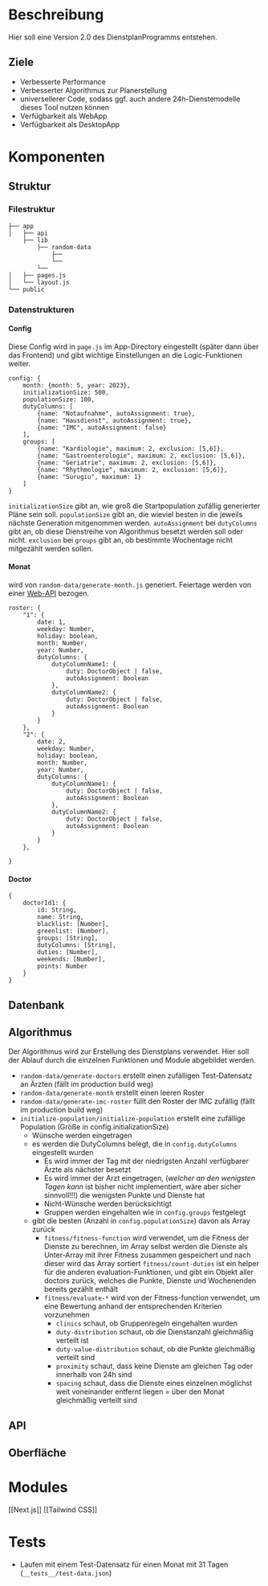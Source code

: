 # Beschreibung
Hier soll eine Version 2.0 des DienstplanProgramms entstehen.
## Ziele
- Verbesserte Performance
- Verbesserter Algorithmus zur Planerstellung
- universellerer Code, sodass ggf. auch andere 24h-Dienstemodelle dieses Tool nutzen können
- Verfügbarkeit als WebApp
- Verfügbarkeit als DesktopApp
# Komponenten
## Struktur
### Filestruktur
```
├── app
│   ├── api
	├── lib
		├── random-data
			├──
			└──
		└── 
│   ├── pages.js
│   └── layout.js
└── public
```
### Datenstrukturen
#### Config
Diese Config wird in `page.js` im App-Directory eingestellt (später dann über das Frontend) und gibt wichtige Einstellungen an die Logic-Funktionen weiter.
```
config: {
	month: {month: 5, year: 2023},
	initializationSize: 500,
	populationSize: 100,
	dutyColumns: [
		{name: "Notaufnahme", autoAssignment: true}, 
		{name: "Hausdienst", autoAssignment: true}, 
		{name: "IMC", autoAssignment: false}
	],
	groups: [
		{name: "Kardiologie", maximum: 2, exclusion: [5,6]},
		{name: "Gastroenterologie", maximum: 2, exclusion: [5,6]},
		{name: "Geriatrie", maximum: 2, exclusion: [5,6]},
		{name: "Rhythmologie", maximum: 2, exclusion: [5,6]},
		{name: "Surugiu", maximum: 1}
	]
}
```
`initializationSize` gibt an, wie groß die Startpopulation zufällig generierter Pläne sein soll.
`populationSize` gibt an, die wieviel besten in die jeweils nächste Generation mitgenommen werden.
`autoAssignment` bei `dutyColumns` gibt an, ob diese Dienstreihe von Algorithmus besetzt werden soll oder nicht.
`exclusion` bei `groups` gibt an, ob bestimmte Wochentage nicht mitgezählt werden sollen.
#### Monat
wird von `random-data/generate-month.js` generiert.
Feiertage werden von einer [Web-API](https://feiertage-api.de) bezogen.
```
roster: {
	"1": {
		date: 1,
		weekday: Number,
		holiday: boolean,
		month: Number,
		year: Number,
		dutyColumns: {
			dutyColumnName1: {
				duty: DoctorObject | false,
				autoAssignment: Boolean
			},
			dutyColumnName2: {
				duty: DoctorObject | false,
				autoAssignment: Boolean
			}
		}
	},
	"2": {
		date: 2,
		weekday: Number,
		holiday: boolean,
		month: Number,
		year: Number,
		dutyColumns: {
			dutyColumnName1: {
				duty: DoctorObject | false,
				autoAssignment: Boolean
			},
			dutyColumnName2: {
				duty: DoctorObject | false,
				autoAssignment: Boolean
			}
		}
	},
	
}
```
#### Doctor
```
{
	doctorId1: {
		id: String,
		name: String,
		blacklist: [Number],
		greenlist: [Number],
		groups: [String],
		dutyColumns: [String],
		duties: [Number],
		weekends: [Number],
		points: Number
	}
}
```
## Datenbank
## Algorithmus
Der Algorithmus wird zur Erstellung des Dienstplans verwendet. Hier soll der Ablauf durch die einzelnen Funktionen und Module abgebildet werden.
- `random-data/generate-doctors` erstellt einen zufälligen Test-Datensatz an Ärzten (fällt im production build weg)
- `random-data/generate-month` erstellt einen leeren Roster
- `random-data/generate-imc-roster` füllt den Roster der IMC zufällig (fällt im production build weg)
- `initialize-population/initialize-population` erstellt eine zufällige Population (Größe in config.initializationSize)
	- Wünsche werden eingetragen
	- es werden die DutyColumns belegt, die in `config.dutyColumns` eingestellt wurden
		- Es wird immer der Tag mit der niedrigsten Anzahl verfügbarer Ärzte als nächster besetzt
		- Es wird immer der Arzt eingetragen, (*welcher an den wenigsten Tagen kann* ist bisher nicht implementiert, wäre aber sicher sinnvoll!!!) die wenigsten Punkte und Dienste hat
		- Nicht-Wünsche werden berücksichtigt
		- Gruppen werden eingehalten wie in `config.groups` festgelegt
	- gibt die besten (Anzahl in `config.populationSize`) davon als Array zurück
		- `fitness/fitness-function` wird verwendet, um die Fitness der Dienste zu berechnen, im Array selbst werden die Dienste als Unter-Array mit ihrer Fitness zusammen gespeichert und nach dieser wird das Array sortiert
		`fitness/count-duties` ist ein helper für die anderen evaluation-Funktionen, und gibt ein Objekt aller doctors zurück, welches die Punkte, Dienste und Wochenenden bereits gezählt enthält
		- `fitness/evaluate-*` wird von der Fitness-function verwendet, um eine Bewertung anhand der entsprechenden Kriterien vorzunehmen
			- `clinics` schaut, ob Gruppenregeln eingehalten wurden
			- `duty-distribution` schaut, ob die Dienstanzahl gleichmäßig verteilt ist
			- `duty-value-distribution` schaut, ob die Punkte gleichmäßig verteilt sind
			- `proximity` schaut, dass keine Dienste am gleichen Tag oder innerhalb von 24h sind
			- `spacing` schaut, dass die Dienste eines einzelnen möglichst weit voneinander entfernt liegen = über den Monat gleichmäßig verteilt sind
## API
## Oberfläche
# Modules
[[Next.js]]
[[Tailwind CSS]]
# Tests
- Laufen mit einem Test-Datensatz für einen Monat mit 31 Tagen (`__tests__/test-data.json`)